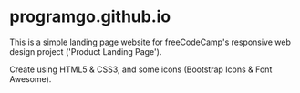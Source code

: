 # programgo.github.io

This is a simple landing page website for freeCodeCamp's responsive web design project ('Product Landing Page').

Create using HTML5 & CSS3, and some icons (Bootstrap Icons & Font Awesome).
